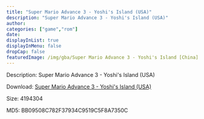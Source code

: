 ```yaml
---
title: "Super Mario Advance 3 - Yoshi's Island (USA)"
description: "Super Mario Advance 3 - Yoshi's Island (USA)"
author: 
categories: ["game","rom"]
date: 
displayInList: true
displayInMenu: false
dropCap: false
featuredImage: /img/gba/Super Mario Advance 3 - Yoshi's Island [China].jpg
---
```


Description: Super Mario Advance 3 - Yoshi's Island (USA)

Download: <a style="text-decoration:underline;" href="https://mega.nz/#!GCQ2RSbC!Hi19aDmElcRvxqJ9-Bh7T38pwxwLLaozmGMN9qzgP0s" target = "_blank" rel = "nofollow" > Super Mario Advance 3 - Yoshi's Island (USA)</a>

Size: 4194304

MD5: BB09508C782F37934C9519C5F8A7350C

